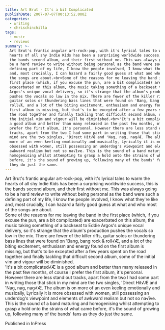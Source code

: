 ```yaml
---
title: Art Brut - It's a bit Complicated
publishDate: 2007-07-07T00:13:52.000Z
categories:
  - writing
  - chrischinchilla
tags:
  - music
  - reviews
summary: >-
  Art Brut's frantic angular art-rock-pop, with it's lyrical tales to warm the
  hearts of all shy Indie Kids has been a surprising worldwide success, this is
  the bands second album, and their first without me. This was always going to
  be a hard review to write without being personal as the band were such a
  defining part of my life, I know the people involved, I know what they're like
  and, most crucially, I can hazard a fairly good guess at what and who most of
  the songs are about.<br>Some of the reasons for me leaving the band in the
  first place (which, if you excuse the pun, are a bit complicated) are
  exacerbated on this album, the music taking something of a backseat to Eddie
  Argos's unique vocal delivery, so it's strange that the album's production
  pushes the vocals so low in the mix. There are fewer of the killer riffs,
  guitar solos or thundering bass lines that were found on 'Bang, bang rock &
  roll√Æ, and a lot of the biting excitement, enthusiasm and energy found on the
  first album is missing, but that's to be excepted after a few years spent on
  the road together and finally tackling that difficult second album, some of
  the initial vim and vigour will be diminished.<br>'It's a bit complicated√Æ is
  a good album and better than many released in the past few months, of course I
  prefer the first album, it's personal. However there are less stand out
  tracks, apart from the two I had some part in writing those that stick in my
  mind are the two singles, 'Direct Hit√Æ and 'Nag, nag, nag√Æ. The album is on
  more of an even keeling emotionally and musically, Lyrically it is more
  obsessed with women, still possessing an underdog's viewpoint and elements of
  awkward realism but not so na√îve. This is the sound of a band maturing and
  homogenising whilst attempting to grasp a hold onto the strains of what came
  before, it's the sound of growing up, following many of the bands' fans as
  they do just the same.
---
```


Art Brut's frantic angular art-rock-pop, with it's lyrical tales to warm the hearts of all shy Indie Kids has been a surprising worldwide success, this is the bands second album, and their first without me. This was always going to be a hard review to write without being personal as the band were such a defining part of my life, I know the people involved, I know what they're like and, most crucially, I can hazard a fairly good guess at what and who most of the songs are about.<br>Some of the reasons for me leaving the band in the first place (which, if you excuse the pun, are a bit complicated) are exacerbated on this album, the music taking something of a backseat to Eddie Argos's unique vocal delivery, so it's strange that the album's production pushes the vocals so low in the mix. There are fewer of the killer riffs, guitar solos or thundering bass lines that were found on 'Bang, bang rock & roll√Æ, and a lot of the biting excitement, enthusiasm and energy found on the first album is missing, but that's to be excepted after a few years spent on the road together and finally tackling that difficult second album, some of the initial vim and vigour will be diminished.<br>'It's a bit complicated√Æ is a good album and better than many released in the past few months, of course I prefer the first album, it's personal. However there are less stand out tracks, apart from the two I had some part in writing those that stick in my mind are the two singles, 'Direct Hit√Æ and 'Nag, nag, nag√Æ. The album is on more of an even keeling emotionally and musically, Lyrically it is more obsessed with women, still possessing an underdog's viewpoint and elements of awkward realism but not so na√îve. This is the sound of a band maturing and homogenising whilst attempting to grasp a hold onto the strains of what came before, it's the sound of growing up, following many of the bands' fans as they do just the same.

Published in InPress
